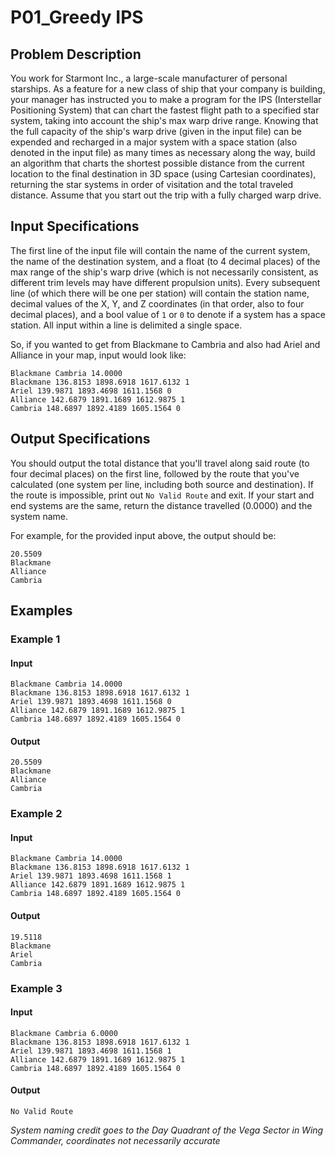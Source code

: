 # P01_Greedy IPS
## Problem Description
You work for Starmont Inc., a large-scale manufacturer of personal starships. As a feature for a new class of ship that your company is building, your manager has instructed you to make a program for the IPS (Interstellar Positioning System) that can chart the fastest flight path to a specified star system, taking into account the ship's max warp drive range. Knowing that the full capacity of the ship's warp drive (given in the input file) can be expended and recharged in a major system with a space station (also denoted in the input file) as many times as necessary along the way, build an algorithm that charts the shortest possible distance from the current location to the final destination in 3D space (using Cartesian coordinates), returning the star systems in order of visitation and the total traveled distance. Assume that you start out the trip with a fully charged warp drive.

## Input Specifications
The first line of the input file will contain the name of the current system, the name of the destination system, and a float (to 4 decimal places) of the max range of the ship's warp drive (which is not necessarily consistent, as different trim levels may have different propulsion units). Every subsequent line (of which there will be one per station) will contain the station name, decimal values of the X, Y, and Z coordinates (in that order, also to four decimal places), and a bool value of `1` or `0` to denote if a system has a space station. All input within a line is delimited a single space.

So, if you wanted to get from Blackmane to Cambria and also had Ariel and Alliance in your map, input would look like:
```
Blackmane Cambria 14.0000
Blackmane 136.8153 1898.6918 1617.6132 1
Ariel 139.9871 1893.4698 1611.1568 0
Alliance 142.6879 1891.1689 1612.9875 1
Cambria 148.6897 1892.4189 1605.1564 0
```

## Output Specifications
You should output the total distance that you'll travel along said route (to four decimal places) on the first line, followed by the route that you've calculated (one system per line, including both source and destination). If the route is impossible, print out `No Valid Route` and exit. If your start and end systems are the same, return the distance travelled (0.0000) and the system name.

For example, for the provided input above, the output should be:
```
20.5509
Blackmane
Alliance
Cambria
```

## Examples
### Example 1
#### Input
```
Blackmane Cambria 14.0000
Blackmane 136.8153 1898.6918 1617.6132 1
Ariel 139.9871 1893.4698 1611.1568 0
Alliance 142.6879 1891.1689 1612.9875 1
Cambria 148.6897 1892.4189 1605.1564 0
```
#### Output
```
20.5509
Blackmane
Alliance
Cambria
```
### Example 2
#### Input
```
Blackmane Cambria 14.0000
Blackmane 136.8153 1898.6918 1617.6132 1
Ariel 139.9871 1893.4698 1611.1568 1
Alliance 142.6879 1891.1689 1612.9875 1
Cambria 148.6897 1892.4189 1605.1564 0
```
#### Output
```
19.5118
Blackmane
Ariel
Cambria
```
### Example 3
#### Input
```
Blackmane Cambria 6.0000
Blackmane 136.8153 1898.6918 1617.6132 1
Ariel 139.9871 1893.4698 1611.1568 1
Alliance 142.6879 1891.1689 1612.9875 1
Cambria 148.6897 1892.4189 1605.1564 0
```
#### Output
```
No Valid Route
```

*System naming credit goes to the Day Quadrant of the Vega Sector in Wing Commander, coordinates not necessarily accurate*
